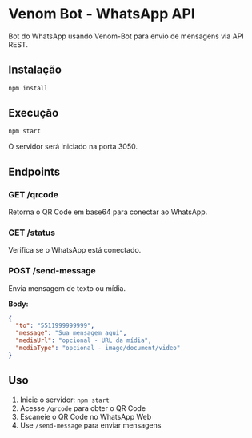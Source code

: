 # Venom Bot - WhatsApp API

Bot do WhatsApp usando Venom-Bot para envio de mensagens via API REST.

## Instalação

```bash
npm install
```

## Execução

```bash
npm start
```

O servidor será iniciado na porta 3050.

## Endpoints

### GET /qrcode
Retorna o QR Code em base64 para conectar ao WhatsApp.

### GET /status  
Verifica se o WhatsApp está conectado.

### POST /send-message
Envia mensagem de texto ou mídia.

**Body:**
```json
{
  "to": "5511999999999",
  "message": "Sua mensagem aqui",
  "mediaUrl": "opcional - URL da mídia",
  "mediaType": "opcional - image/document/video"
}
```

## Uso

1. Inicie o servidor: `npm start`
2. Acesse `/qrcode` para obter o QR Code
3. Escaneie o QR Code no WhatsApp Web
4. Use `/send-message` para enviar mensagens